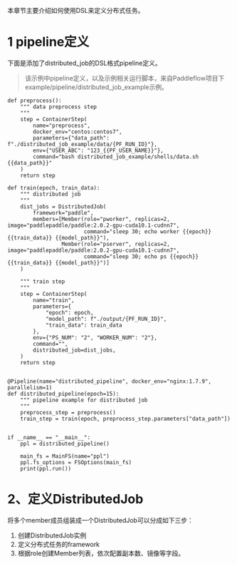 本章节主要介绍如何使用DSL来定义分布式任务。

# 1 pipeline定义
下面是添加了distributed_job的DSL格式pipeline定义。
> 该示例中pipeline定义，以及示例相关运行脚本，来自Paddleflow项目下example/pipeline/distributed_job_example示例。

```python3
def preprocess():
    """ data preprocess step
    """
    step = ContainerStep(
        name="preprocess",
        docker_env="centos:centos7",
        parameters={"data_path": f"./distributed_job_example/data/{PF_RUN_ID}"},
        env={"USER_ABC": "123_{{PF_USER_NAME}}"},
        command="bash distributed_job_example/shells/data.sh {{data_path}}"
    )
    return step

def train(epoch, train_data):
    """ distributed job
    """
    dist_jobs = DistributedJob(
        framework="paddle",
        members=[Member(role="pworker", replicas=2, image="paddlepaddle/paddle:2.0.2-gpu-cuda10.1-cudnn7",
                        command="sleep 30; echo worker {{epoch}} {{train_data}} {{model_path}}"),
                 Member(role="pserver", replicas=2, image="paddlepaddle/paddle:2.0.2-gpu-cuda10.1-cudnn7",
                        command="sleep 30; echo ps {{epoch}} {{train_data}} {{model_path}}")]
    )

    """ train step
    """
    step = ContainerStep(
        name="train",
        parameters={
            "epoch": epoch,
            "model_path": f"./output/{PF_RUN_ID}",
            "train_data": train_data
        },
        env={"PS_NUM": "2", "WORKER_NUM": "2"},
        command="",
        distributed_job=dist_jobs,
    )
    return step


@Pipeline(name="distributed_pipeline", docker_env="nginx:1.7.9", parallelism=1)
def distributed_pipeline(epoch=15):
    """ pipeline example for distributed job
    """
    preprocess_step = preprocess()
    train_step = train(epoch, preprocess_step.parameters["data_path"])


if __name__ == "__main__":
    ppl = distributed_pipeline()

    main_fs = MainFS(name="ppl")
    ppl.fs_options = FSOptions(main_fs)
    print(ppl.run())
```

# 2、定义DistributedJob
将多个member成员组装成一个DistributedJob可以分成如下三步：
1. 创建DistributedJob实例
2. 定义分布式任务的framework
3. 根据role创建Member列表，依次配置副本数、镜像等字段。

